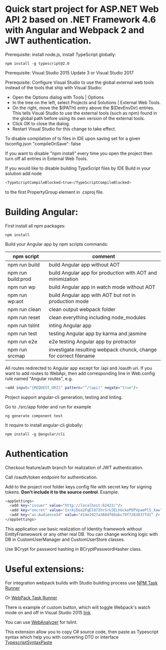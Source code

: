 # Quick start project for ASP.NET Web API 2 based on .NET Framework 4.6 with Angular and Webpack  2 and JWT authentication.
Prerequisite: install node.js, install TypeScript globally:
                          
    npm install -g typescript@2.0

Prerequisite: Visual Studio 2015 Update 3 or Visual Studio 2017

Prerequisite: Configure Visual Studio to use the global external web tools instead of the tools that ship with Visual Studio:
  - Open the Options dialog with Tools | Options
  - In the tree on the left, select Projects and Solutions | External Web Tools.
  - On the right, move the $(PATH) entry above the $(DevEnvDir) entries. This tells Visual Studio to use the external tools (such as npm) found in the global path before using its own version of the external tools.
  - Click OK to close the dialog.
  - Restart Visual Studio for this change to take effect.
  
To disable compilation of ts files in IDE upon saving set for a given tsconfig.json "compileOnSave": false

If you want to disable "npm install" every time you open the project then turn off all entries in External Web Tools.

If you would like to disable building TypeScript files by IDE Build in your solution add node
```sh
<TypeScriptCompileBlocked>true</TypeScriptCompileBlocked>
```
to the first PropertyGroup element in .csproj file.

# Building Angular:
First install all npm packages:

    npm install

Build your Angular app by npm scripts commands:


| npm script | comment |
| ------ | ------ |
| npm run build  | build Angular app without AOT |
| npm run build:prod | build Angular app for production with AOT and minimization |
| npm run wp  | build Angular app in watch mode without AOT |
| npm run wp:aot | build Angular app with AOT but not in production mode |
| npm run clean | clean output webpack folder |
| npm run reset  | clean everything including node_modules |
| npm run tslint  | inting Angular app |
| npm run test  | testing Angular app by karma and jasmine |
| npm run e2e  | e2e testing Angular app by protractor |
| npm run srcmap  | investigate resulting webpack chunck, change for correct filename |


All routes redirected to Angular app except for /api and /oauth uri. If you want to add routes to WebApi, then add corresponding line in Web.config rule named "Angular routes", e.g. 
```sh
<add input="{REQUEST_URI}" pattern="^/(api)" negate="true"/>
```
 
 Project support angular-cli generation, testing and linting. 

 Go to ./src/app folder and run for example  

    ng generate component test  


 It require to install angular-cli globally:
 
    npm install -g @angular/cli


# Authentication

Checkout feature/auth branch for realization of JWT authentication. 

Call /oauth/token endpoint for authentication. 

Add to the project root folder keys.config file with secret key for signing tokens. **Don't include it to the source control**. Example:
```sh
<appSettings>
  <add key="issuer" value="http://localhost:62422/"/>
  <add key="secret" value="IxrAjDoa2FqElO7IhrSrUJELhUckePEPVpaePlS_Xaw"/>
  <add key="as:AudienceId" value="414e1927a3884f68abc79f7283837fd1" />
</appSettings>
```

This application use basic realization of Identity framework without EntityFrameowork or any other real DB. You can change working logic with DB in CustomUserManager and CustomUserStore classes. 

Use BCrypt for password hashing in BCryptPasswordHasher class.

# Useful extensions:

For integration webpack builds with Studio building process use [NPM Task Runner](https://marketplace.visualstudio.com/items?itemName=MadsKristensen.NPMTaskRunner)

Or [WebPack Task Runner](https://marketplace.visualstudio.com/items?itemName=MadsKristensen.WebPackTaskRunner)

There is example of custom button, which will toggle Webpack's watch mode on and off in Visual Studio 2015 [link](https://github.com/webpack/docs/wiki/Usage-with-Visual-Studio)

You can use [WebAnalyzer](https://marketplace.visualstudio.com/items?itemName=MadsKristensen.WebAnalyzer) for tslint.

This extension allow you to copy C# source code, then paste as Typescript syntax which help you with converting DTO or interface [TypescriptSyntaxPaste](https://marketplace.visualstudio.com/items?itemName=NhaBuiDuc.TypescriptSyntaxPaste)
